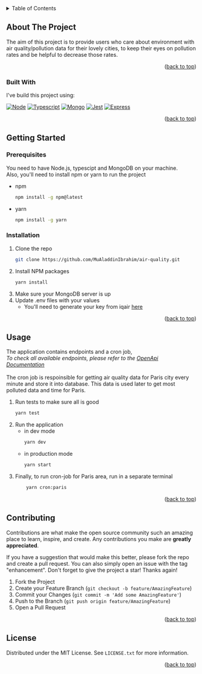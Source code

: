 <!-- TABLE OF CONTENTS -->
<details>
  <summary>Table of Contents</summary>
  <ol>
    <li>
      <a href="#about-the-project">About The Project</a>
      <ul>
        <li><a href="#built-with">Built With</a></li>
      </ul>
    </li>
    <li>
      <a href="#getting-started">Getting Started</a>
      <ul>
        <li><a href="#prerequisites">Prerequisites</a></li>
        <li><a href="#installation">Installation</a></li>
      </ul>
    </li>
    <li><a href="#usage">Usage</a></li>
    <li><a href="#contributing">Contributing</a></li>
    <li><a href="#license">License</a></li>
  </ol>
</details>



## About The Project

The aim of this project is to provide users who care about environment with air quality/pollution data for their lovely cities, to keep their eyes on pollution rates and be helpful to decrease those rates.

<p align="right">(<a href="#readme-top">back to top</a>)</p>

### Built With

I've build this project using:

[![Node][Node.js]][Node-url]
[![Typescript][Typescript]][Typescript-url]
[![Mongo][Mongo]][Mongo-url]
[![Jest][Jest]][Jest-url]
[![Express][Express]][Express-url]

<p align="right">(<a href="#readme-top">back to top</a>)</p>

## Getting Started

### Prerequisites

You need to have Node.js, typescipt and MongoDB on your machine. <br/>
Also, you'll need to install npm or yarn to run the project

* npm
  ```sh
  npm install -g npm@latest
  ```
* yarn
  ```sh
  npm install -g yarn
  ```

### Installation

1. Clone the repo
    ```sh
    git clone https://github.com/MuAladdinIbrahim/air-quality.git
    ```
2. Install NPM packages
    ```sh
    yarn install
    ```
3. Make sure your MongoDB server is up
4. Update .env files with your values
    - You'll need to generate your key from iqair [here][IQAIR-url]

<p align="right">(<a href="#readme-top">back to top</a>)</p>

## Usage

The application contains endpoints and a cron job, <br/>
_To check all available endpoints, please refer to the [OpenApi Documentation](./openapi.yaml)_ <br/> <br/>
The cron job is respoinsible for getting air quality data for Paris city every minute and store it into database. This data is used later to get most polluted data and time for Paris.

1. Run tests to make sure all is good
    ```sh
    yarn test
    ```
2. Run the application
    - in dev mode
        ```sh
        yarn dev
        ```
    - in production mode
        ```sh
        yarn start
        ```
3. Finally, to run cron-job for Paris area, run in a separate terminal
    ```sh
        yarn cron:paris
    ```

<p align="right">(<a href="#readme-top">back to top</a>)</p>

<!-- CONTRIBUTING -->
## Contributing

Contributions are what make the open source community such an amazing place to learn, inspire, and create. Any contributions you make are **greatly appreciated**.

If you have a suggestion that would make this better, please fork the repo and create a pull request. You can also simply open an issue with the tag "enhancement".
Don't forget to give the project a star! Thanks again!

1. Fork the Project
2. Create your Feature Branch (`git checkout -b feature/AmazingFeature`)
3. Commit your Changes (`git commit -m 'Add some AmazingFeature'`)
4. Push to the Branch (`git push origin feature/AmazingFeature`)
5. Open a Pull Request

<p align="right">(<a href="#readme-top">back to top</a>)</p>



<!-- LICENSE -->
## License

Distributed under the MIT License. See `LICENSE.txt` for more information.

<p align="right">(<a href="#readme-top">back to top</a>)</p>



<!-- MARKDOWN LINKS & IMAGES -->
<!-- https://www.markdownguide.org/basic-syntax/#reference-style-links -->
[Node.js]: https://img.shields.io/badge/Node.js-339933?style=for-the-badge&logo=nodedotjs&logoColor=white
[Node-url]: https://nodejs.org/en
[Typescript]: https://img.shields.io/badge/TypeScript-007ACC?style=for-the-badge&logo=typescript&logoColor=white
[Typescript-url]: https://www.typescriptlang.org/
[Jest]: https://img.shields.io/badge/Jest-C21325?style=for-the-badge&logo=jest&logoColor=white
[Jest-url]: https://jestjs.io/
[Mongo]: https://img.shields.io/badge/MongoDB-4EA94B?style=for-the-badge&logo=mongodb&logoColor=white
[Mongo-url]: https://www.mongodb.com/
[Express]:https://img.shields.io/badge/Express.js-000000?style=for-the-badge&logo=express&logoColor=white
[Express-url]:https://expressjs.com/
[IQAIR-url]: https://www.iqair.com/fr/dashboard/api
